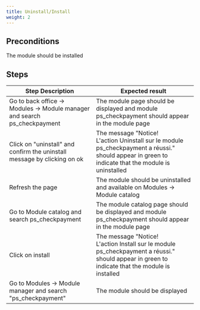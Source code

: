 ```yaml
---
title: Uninstall/Install
weight: 2
---
```


## Preconditions

The module should be installed
## Steps
| Step Description | Expected result |
| ----- | ----- |
| Go to back office -> Modules -> Module manager and search ps_checkpayment | The module page should be displayed and module ps_checkpayment should appear in the module page |
| Click on "uninstall" and confirm the uninstall message by clicking on ok | The message "Notice!<br>L'action Uninstall sur le module ps_checkpayment a réussi." should appear in green to indicate that the module is uninstalled |
| Refresh the page | The module should be uninstalled and available on Modules -> Module catalog |
| Go to Module catalog and search ps_checkpayment | The module catalog page should be displayed and module ps_checkpayment should appear in the module page |
| Click on install | The message "Notice!<br>L'action Install sur le module ps_checkpayment a réussi." should appear in green to indicate that the module is installed |
| Go to Modules -> Module manager and search "ps_checkpayment" | The module should be displayed |
